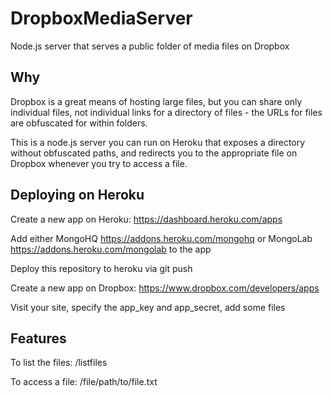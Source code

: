 # DropboxMediaServer

Node.js server that serves a public folder of media files on Dropbox

## Why

Dropbox is a great means of hosting large files, but you can share only individual files, not individual links for a directory of files - the URLs for files are obfuscated for within folders.

This is a node.js server you can run on Heroku that exposes a directory without obfuscated paths, and redirects you to the appropriate file on Dropbox whenever you try to access a file.

## Deploying on Heroku

Create a new app on Heroku: https://dashboard.heroku.com/apps

Add either MongoHQ https://addons.heroku.com/mongohq or MongoLab https://addons.heroku.com/mongolab to the app

Deploy this repository to heroku via git push

Create a new app on Dropbox: https://www.dropbox.com/developers/apps

Visit your site, specify the app\_key and app\_secret, add some files

## Features

To list the files: /listfiles

To access a file: /file/path/to/file.txt

